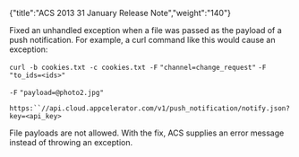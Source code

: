 {"title":"ACS 2013 31 January Release Note","weight":"140"}

Fixed an unhandled exception when a file was passed as the payload of a push notification. For example, a curl command like this would cause an exception:

`curl -b cookies.txt -c cookies.txt -F` `"channel=change_request"` `-F` `"to_ids=<ids>"`

`-F` `"payload=@photo2.jpg"`

`https:``//api.cloud.appcelerator.com/v1/push_notification/notify.json?key=<api_key>`

File payloads are not allowed. With the fix, ACS supplies an error message instead of throwing an exception.
